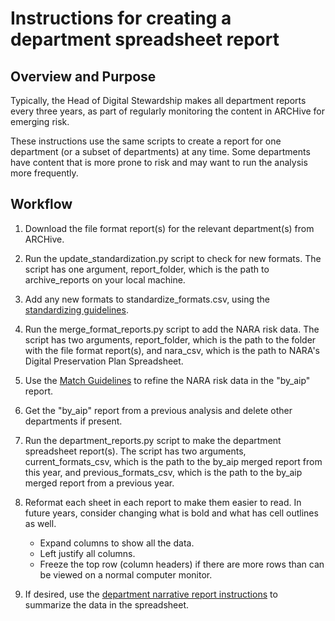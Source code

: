 # Instructions for creating a department spreadsheet report

## Overview and Purpose

Typically, the Head of Digital Stewardship makes all department reports every three years,
as part of regularly monitoring the content in ARCHive for emerging risk.

These instructions use the same scripts to create a report for one department (or a subset of departments) at any time.
Some departments have content that is more prone to risk and may want to run the analysis more frequently.

## Workflow

1. Download the file format report(s) for the relevant department(s) from ARCHive.


2. Run the update_standardization.py script to check for new formats.
   The script has one argument, report_folder, which is the path to archive_reports on your local machine.


3. Add any new formats to standardize_formats.csv, using the [standardizing guidelines](standardize_formats_guidelines.md).


4. Run the merge_format_reports.py script to add the NARA risk data.
   The script has two arguments, report_folder, which is the path to the folder with the file format report(s), 
   and nara_csv, which is the path to NARA's Digital Preservation Plan Spreadsheet.


5. Use the [Match Guidelines](archive_nara_match_guidelines.md) to refine the NARA risk data in the "by_aip" report.


6. Get the "by_aip" report from a previous analysis and delete other departments if present.


7. Run the department_reports.py script to make the department spreadsheet report(s).
   The script has two arguments, current_formats_csv, which is the path to the by_aip merged report from this year,
   and previous_formats_csv, which is the path to the by_aip merged report from a previous year.


8. Reformat each sheet in each report to make them easier to read.
   In future years, consider changing what is bold and what has cell outlines as well.
   - Expand columns to show all the data.
   - Left justify all columns.
   - Freeze the top row (column headers) if there are more rows than can be viewed on a normal computer monitor.

9. If desired, use the [department narrative report instructions](department_narrative_report_instructions.md)
to summarize the data in the spreadsheet.